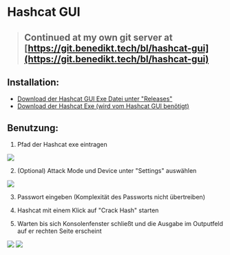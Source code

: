 # Hashcat GUI

> ## Continued at my own git server at [https://git.benedikt.tech/bl/hashcat-gui](https://git.benedikt.tech/bl/hashcat-gui)

## Installation:
* [Download der Hashcat GUI Exe Datei unter "Releases"](https://github.com/LinuxTux23/hashcatGUI/releases/download/main/hashcatGUI.exe)
* [Download der Hashcat Exe (wird vom Hashcat GUI benötigt)](https://hashcat.net/files/hashcat-6.2.4.7z)

## Benutzung:
1. Pfad der Hashcat exe eintragen

<img src="https://raw.githubusercontent.com/LinuxTux23/hashcatGUI/master/img/gui.PNG">

2. (Optional) Attack Mode und Device unter "Settings" auswählen

<img src="https://raw.githubusercontent.com/LinuxTux23/hashcatGUI/master/img/settings.PNG">

3. Passwort eingeben (Komplexität des Passworts nicht übertreiben)

4. Hashcat mit einem Klick auf "Crack Hash" starten

5. Warten bis sich Konsolenfenster schließt und die Ausgabe im Outputfeld auf er rechten Seite erscheint

<img src="https://raw.githubusercontent.com/LinuxTux23/hashcatGUI/master/img/cracked.PNG">

<img src="https://raw.githubusercontent.com/LinuxTux23/hashcatGUI/master/img/cracked-1.PNG">
